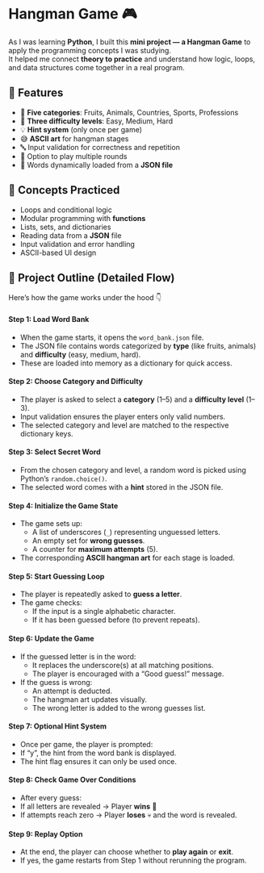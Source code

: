# Hangman Game 🎮

As I was learning **Python**, I built this **mini project — a Hangman Game** to apply the programming concepts I was studying.  
It helped me connect **theory to practice** and understand how logic, loops, and data structures come together in a real program.


## 🚀 Features

- 🎯 **Five categories**: Fruits, Animals, Countries, Sports, Professions  
- 🧩 **Three difficulty levels**: Easy, Medium, Hard  
- 💡 **Hint system** (only once per game)  
- 😅 **ASCII art** for hangman stages  
- 🔤 Input validation for correctness and repetition  
- 🔁 Option to play multiple rounds  
- 📂 Words dynamically loaded from a **JSON file**


## 🧠 Concepts Practiced

- Loops and conditional logic  
- Modular programming with **functions**  
- Lists, sets, and dictionaries  
- Reading data from a **JSON** file  
- Input validation and error handling  
- ASCII-based UI design  


## 🧩 Project Outline (Detailed Flow)

Here’s how the game works under the hood 👇  

#### **Step 1: Load Word Bank**
- When the game starts, it opens the `word_bank.json` file.
- The JSON file contains words categorized by **type** (like fruits, animals) and **difficulty** (easy, medium, hard).
- These are loaded into memory as a dictionary for quick access.


#### **Step 2: Choose Category and Difficulty**
- The player is asked to select a **category** (1–5) and a **difficulty level** (1–3).
- Input validation ensures the player enters only valid numbers.
- The selected category and level are matched to the respective dictionary keys.


#### **Step 3: Select Secret Word**
- From the chosen category and level, a random word is picked using Python’s `random.choice()`.
- The selected word comes with a **hint** stored in the JSON file.



#### **Step 4: Initialize the Game State**
- The game sets up:
  - A list of underscores (`_`) representing unguessed letters.
  - An empty set for **wrong guesses**.
  - A counter for **maximum attempts** (5).
- The corresponding **ASCII hangman art** for each stage is loaded.


#### **Step 5: Start Guessing Loop**
- The player is repeatedly asked to **guess a letter**.
- The game checks:
  - If the input is a single alphabetic character.
  - If it has been guessed before (to prevent repeats).


#### **Step 6: Update the Game**
- If the guessed letter is in the word:
  - It replaces the underscore(s) at all matching positions.
  - The player is encouraged with a “Good guess!” message.
- If the guess is wrong:
  - An attempt is deducted.
  - The hangman art updates visually.
  - The wrong letter is added to the wrong guesses list.


#### **Step 7: Optional Hint System**
- Once per game, the player is prompted:
- If “y”, the hint from the word bank is displayed.
- The hint flag ensures it can only be used once.


#### **Step 8: Check Game Over Conditions**
- After every guess:
- If all letters are revealed → Player **wins** 🎉
- If attempts reach zero → Player **loses** 💀 and the word is revealed.



#### **Step 9: Replay Option**
- At the end, the player can choose whether to **play again** or **exit**.
- If yes, the game restarts from Step 1 without rerunning the program.




